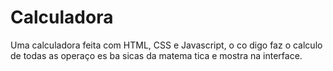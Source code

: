 # Calculadora

Uma calculadora feita com HTML, CSS e Javascript, o co digo faz o calculo de todas as operaço es ba sicas da matema tica e mostra na interface.

